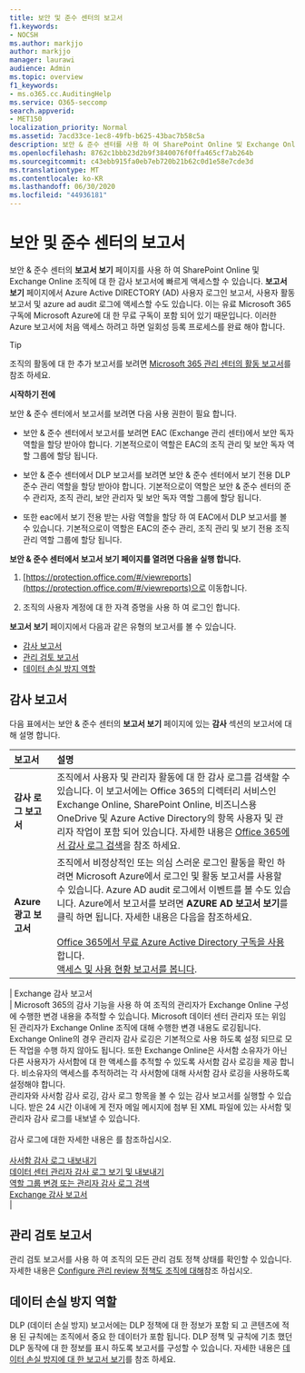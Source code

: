 ```yaml
---
title: 보안 및 준수 센터의 보고서
f1.keywords:
- NOCSH
ms.author: markjjo
author: markjjo
manager: laurawi
audience: Admin
ms.topic: overview
f1_keywords:
- ms.o365.cc.AuditingHelp
ms.service: O365-seccomp
search.appverid:
- MET150
localization_priority: Normal
ms.assetid: 7acd33ce-1ec8-49fb-b625-43bac7b58c5a
description: 보안 & 준수 센터를 사용 하 여 SharePoint Online 및 Exchange Online 조직에 대 한 다양 한 보고서 및 Azure Active Directory 보고서를 확인할 수 있습니다.
ms.openlocfilehash: 8762c1bbb23d2b9f3840076f0ffa465cf7ab264b
ms.sourcegitcommit: c43ebb915fa0eb7eb720b21b62c0d1e58e7cde3d
ms.translationtype: MT
ms.contentlocale: ko-KR
ms.lasthandoff: 06/30/2020
ms.locfileid: "44936181"
---
```

# <a name="reports-in-the-security--compliance-center"></a>보안 및 준수 센터의 보고서

보안 & 준수 센터의 **보고서 보기** 페이지를 사용 하 여 SharePoint Online 및 Exchange Online 조직에 대 한 감사 보고서에 빠르게 액세스할 수 있습니다. **보고서 보기** 페이지에서 Azure Active DIRECTORY (AD) 사용자 로그인 보고서, 사용자 활동 보고서 및 azure ad audit 로그에 액세스할 수도 있습니다. 이는 유료 Microsoft 365 구독에 Microsoft Azure에 대 한 무료 구독이 포함 되어 있기 때문입니다. 이러한 Azure 보고서에 처음 액세스 하려고 하면 일회성 등록 프로세스를 완료 해야 합니다. 
  
> [!TIP]
> 조직의 활동에 대 한 추가 보고서를 보려면 [Microsoft 365 관리 센터의 활동 보고서](https://docs.microsoft.com/microsoft-365/admin/activity-reports/activity-reports)를 참조 하세요. 
  
 **시작하기 전에**
  
보안 & 준수 센터에서 보고서를 보려면 다음 사용 권한이 필요 합니다.
  
- 보안 & 준수 센터에서 보고서를 보려면 EAC (Exchange 관리 센터)에서 보안 독자 역할을 할당 받아야 합니다. 기본적으로이 역할은 EAC의 조직 관리 및 보안 독자 역할 그룹에 할당 됩니다.
    
- 보안 & 준수 센터에서 DLP 보고서를 보려면 보안 & 준수 센터에서 보기 전용 DLP 준수 관리 역할을 할당 받아야 합니다. 기본적으로이 역할은 보안 & 준수 센터의 준수 관리자, 조직 관리, 보안 관리자 및 보안 독자 역할 그룹에 할당 됩니다.

- 또한 eac에서 보기 전용 받는 사람 역할을 할당 하 여 EAC에서 DLP 보고서를 볼 수 있습니다. 기본적으로이 역할은 EAC의 준수 관리, 조직 관리 및 보기 전용 조직 관리 역할 그룹에 할당 됩니다.
  
 **보안 & 준수 센터에서 보고서 보기 페이지를 열려면 다음을 실행 합니다.**
  
1. [https://protection.office.com/#/viewreports](https://protection.office.com/#/viewreports)으로 이동합니다.
    
2. 조직의 사용자 계정에 대 한 자격 증명을 사용 하 여 로그인 합니다.
    
**보고서 보기** 페이지에서 다음과 같은 유형의 보고서를 볼 수 있습니다. 
  
- [감사 보고서](#auditing-reports)
- [관리 검토 보고서](#supervisory-review-report)
- [데이터 손실 방지 역할](#data-loss-prevention-reports)
    
## <a name="auditing-reports"></a>감사 보고서

다음 표에서는 보안 & 준수 센터의 **보고서 보기** 페이지에 있는 **감사** 섹션의 보고서에 대해 설명 합니다. 
  
|**보고서**|**설명**|
|:-----|:-----|
|**감사 로그 보고서** <br/> |조직에서 사용자 및 관리자 활동에 대 한 감사 로그를 검색할 수 있습니다. 이 보고서에는 Office 365의 디렉터리 서비스인 Exchange Online, SharePoint Online, 비즈니스용 OneDrive 및 Azure Active Directory의 항목 사용자 및 관리자 작업이 포함 되어 있습니다. 자세한 내용은 [Office 365에서 감사 로그 검색](search-the-audit-log-in-security-and-compliance.md)을 참조 하세요.  <br/> |
|**Azure 광고 보고서** <br/> |조직에서 비정상적인 또는 의심 스러운 로그인 활동을 확인 하려면 Microsoft Azure에서 로그인 및 활동 보고서를 사용할 수 있습니다. Azure AD audit 로그에서 이벤트를 볼 수도 있습니다. Azure에서 보고서를 보려면 **AZURE AD 보고서 보기**를 클릭 하면 됩니다. 자세한 내용은 다음을 참조하세요. <br/><br/>[Office 365에서 무료 Azure Active Directory 구독을 사용](use-your-free-azure-ad-subscription-in-office-365.md)합니다. <br/> [액세스 및 사용 현황 보고서를 봅니다](https://go.microsoft.com/fwlink/p/?LinkId=506902).  <br/> |
|
            Exchange 감사 보고서 <br/> | Microsoft 365의 감사 기능을 사용 하 여 조직의 관리자가 Exchange Online 구성에 수행한 변경 내용을 추적할 수 있습니다. Microsoft 데이터 센터 관리자 또는 위임 된 관리자가 Exchange Online 조직에 대해 수행한 변경 내용도 로깅됩니다. Exchange Online의 경우 관리자 감사 로깅은 기본적으로 사용 하도록 설정 되므로 모든 작업을 수행 하지 않아도 됩니다. 또한 Exchange Online은 사서함 소유자가 아닌 다른 사용자가 사서함에 대 한 액세스를 추적할 수 있도록 사서함 감사 로깅을 제공 합니다. 비소유자의 액세스를 추적하려는 각 사서함에 대해 사서함 감사 로깅을 사용하도록 설정해야 합니다.  <br/>  관리자와 사서함 감사 로깅, 감사 로그 항목을 볼 수 있는 감사 보고서를 실행할 수 있습니다. 받은 24 시간 이내에 게 전자 메일 메시지에 첨부 된 XML 파일에 있는 사서함 및 관리자 감사 로그를 내보낼 수 있습니다. <br/><br/>감사 로그에 대한 자세한 내용은 를 참조하십시오.  <br/><br/> [사서함 감사 로그 내보내기](https://go.microsoft.com/fwlink/p/?LinkID=404104) <br/> [데이터 센터 관리자 감사 로그 보기 및 내보내기](https://go.microsoft.com/fwlink/p/?LinkId=404109) <br/> [역할 그룹 변경 또는 관리자 감사 로그 검색](https://go.microsoft.com/fwlink/p/?LinkId=404105) <br/>   [Exchange 감사 보고서](https://go.microsoft.com/fwlink/p/?LinkID=395232)  <br/> |
   
## <a name="supervisory-review-report"></a>관리 검토 보고서

관리 검토 보고서를 사용 하 여 조직의 모든 관리 검토 정책 상태를 확인할 수 있습니다. 자세한 내용은 [Configure 관리 review 정책도 조직에 대해](configure-supervision-policies.md)참조 하십시오.
  
## <a name="data-loss-prevention-reports"></a>데이터 손실 방지 역할

DLP (데이터 손실 방지) 보고서에는 DLP 정책에 대 한 정보가 포함 되 고 콘텐츠에 적용 된 규칙에는 조직에서 중요 한 데이터가 포함 됩니다. DLP 정책 및 규칙에 기초 했던 DLP 동작에 대 한 정보를 표시 하도록 보고서를 구성할 수 있습니다. 자세한 내용은 [데이터 손실 방지에 대 한 보고서 보기](view-the-dlp-reports.md)를 참조 하세요.

